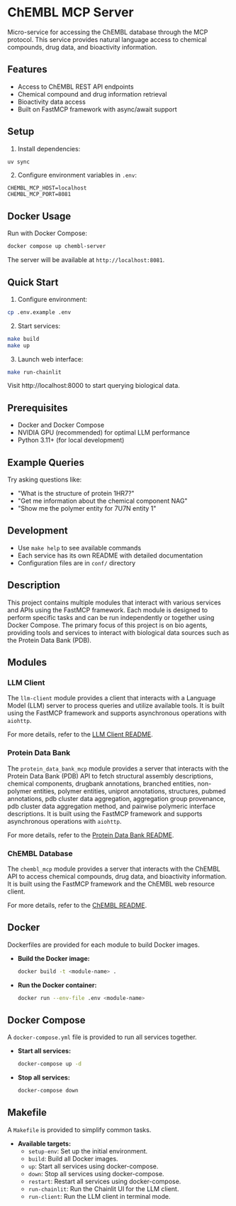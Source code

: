 # ChEMBL MCP Server

Micro-service for accessing the ChEMBL database through the MCP protocol. This service provides natural language access to chemical compounds, drug data, and bioactivity information.

## Features

- Access to ChEMBL REST API endpoints
- Chemical compound and drug information retrieval
- Bioactivity data access
- Built on FastMCP framework with async/await support

## Setup

1. Install dependencies:
```bash
uv sync
```

2. Configure environment variables in `.env`:
```env
CHEMBL_MCP_HOST=localhost
CHEMBL_MCP_PORT=8081
```

## Docker Usage

Run with Docker Compose:
```bash
docker compose up chembl-server
```

The server will be available at `http://localhost:8081`.

## Quick Start

1. Configure environment:
```bash
cp .env.example .env
```

2. Start services:
```bash
make build
make up
```

3. Launch web interface:
```bash
make run-chainlit
```

Visit http://localhost:8000 to start querying biological data.

## Prerequisites

- Docker and Docker Compose
- NVIDIA GPU (recommended) for optimal LLM performance
- Python 3.11+ (for local development)

## Example Queries

Try asking questions like:
- "What is the structure of protein 1HR7?"
- "Get me information about the chemical component NAG"
- "Show me the polymer entity for 7U7N entity 1"

## Development

- Use `make help` to see available commands
- Each service has its own README with detailed documentation
- Configuration files are in `conf/` directory

## Description

This project contains multiple modules that interact with various services and APIs using the FastMCP framework. Each module is designed to perform specific tasks and can be run independently or together using Docker Compose. The primary focus of this project is on bio agents, providing tools and services to interact with biological data sources such as the Protein Data Bank (PDB).

## Modules

### LLM Client

The `llm-client` module provides a client that interacts with a Language Model (LLM) server to process queries and utilize available tools. It is built using the FastMCP framework and supports asynchronous operations with `aiohttp`.

For more details, refer to the [LLM Client README](llm_client/README.md).

### Protein Data Bank

The `protein_data_bank_mcp` module provides a server that interacts with the Protein Data Bank (PDB) API to fetch structural assembly descriptions, chemical components, drugbank annotations, branched entities, non-polymer entities, polymer entities, uniprot annotations, structures, pubmed annotations, pdb cluster data aggregation, aggregation group provenance, pdb cluster data aggregation method, and pairwise polymeric interface descriptions. It is built using the FastMCP framework and supports asynchronous operations with `aiohttp`.

For more details, refer to the [Protein Data Bank README](protein-data-bank/README.md).

### ChEMBL Database

The `chembl_mcp` module provides a server that interacts with the ChEMBL API to access chemical compounds, drug data, and bioactivity information. It is built using the FastMCP framework and the ChEMBL web resource client.

For more details, refer to the [ChEMBL README](chembl_mcp/README.md).

## Docker

Dockerfiles are provided for each module to build Docker images.

- **Build the Docker image:**
  ```sh
  docker build -t <module-name> .
  ```

- **Run the Docker container:**
  ```sh
  docker run --env-file .env <module-name>
  ```

## Docker Compose

A `docker-compose.yml` file is provided to run all services together.

- **Start all services:**
  ```sh
  docker-compose up -d
  ```

- **Stop all services:**
  ```sh
  docker-compose down
  ```

## Makefile

A `Makefile` is provided to simplify common tasks.

- **Available targets:**
  - `setup-env`: Set up the initial environment.
  - `build`: Build all Docker images.
  - `up`: Start all services using docker-compose.
  - `down`: Stop all services using docker-compose.
  - `restart`: Restart all services using docker-compose.
  - `run-chainlit`: Run the Chainlit UI for the LLM client.
  - `run-client`: Run the LLM client in terminal mode.
